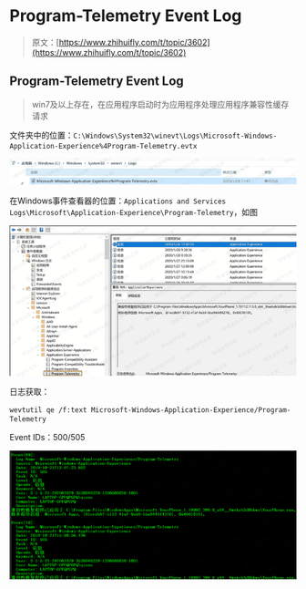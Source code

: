 # Program-Telemetry Event Log

> 原文：[https://www.zhihuifly.com/t/topic/3602](https://www.zhihuifly.com/t/topic/3602)

## Program-Telemetry Event Log

> win7及以上存在，在应用程序启动时为应用程序处理应用程序兼容性缓存请求

文件夹中的位置：`C:\Windows\System32\winevt\Logs\Microsoft-Windows-Application-Experience%4Program-Telemetry.evtx`

![image](img/f11e1c692ad7c0b1ab27fc2735a35a58.png)

在Windows事件查看器的位置：`Applications and Services Logs\Microsoft\Application-Experience\Program-Telemetry`，如图

![image](img/ae66153c224d14545051358b0b638ee9.png)

日志获取：

```
wevtutil qe /f:text Microsoft-Windows-Application-Experience/Program-Telemetry 
```

Event IDs：500/505

![image](img/bd1d77a89fbde6e121edfbcccdc4daf8.png)